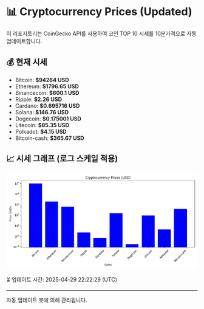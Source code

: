 
# 📊 Cryptocurrency Prices (Updated)

이 리포지토리는 CoinGecko API를 사용하여 코인 TOP 10 시세를 10분가격으로 자동 업데이트합니다.

## 💰 현재 시세
- Bitcoin: **$94264 USD**
- Ethereum: **$1796.65 USD**
- Binancecoin: **$600.1 USD**
- Ripple: **$2.26 USD**
- Cardano: **$0.695716 USD**
- Solana: **$146.76 USD**
- Dogecoin: **$0.175001 USD**
- Litecoin: **$85.35 USD**
- Polkadot: **$4.15 USD**
- Bitcoin-cash: **$365.67 USD**

## 📈 시세 그래프 (로그 스케일 적용)
![Crypto Prices](crypto_prices.png)

⏳ 업데이트 시간: 2025-04-29 22:22:29 (UTC)

---
자동 업데이트 봇에 의해 관리됩니다.
